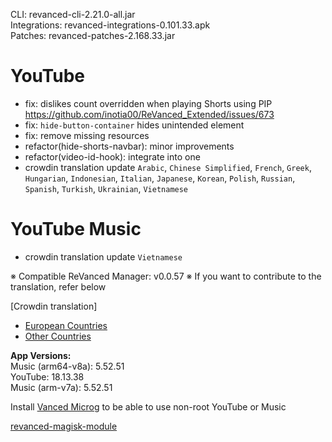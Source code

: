 CLI: revanced-cli-2.21.0-all.jar  
Integrations: revanced-integrations-0.101.33.apk  
Patches: revanced-patches-2.168.33.jar  

YouTube
==
- fix: dislikes count overridden when playing Shorts using PIP https://github.com/inotia00/ReVanced_Extended/issues/673
- fix: `hide-button-container` hides unintended element
- fix: remove missing resources
- refactor(hide-shorts-navbar): minor improvements
- refactor(video-id-hook): integrate into one
- crowdin translation update
`Arabic`, `Chinese Simplified`, `French`, `Greek`, `Hungarian`, `Indonesian`, `Italian`, `Japanese`, `Korean`, `Polish`, `Russian`, `Spanish`, `Turkish`, `Ukrainian`, `Vietnamese`


YouTube Music
==
- crowdin translation update
`Vietnamese`


※ Compatible ReVanced Manager: v0.0.57
※ If you want to contribute to the translation, refer below

[Crowdin translation]
- [European Countries](https://crowdin.com/project/revancedextendedeu)
- [Other Countries](https://crowdin.com/project/revancedextended)
  
**App Versions:**  
Music (arm64-v8a): 5.52.51  
YouTube: 18.13.38  
Music (arm-v7a): 5.52.51  

Install [Vanced Microg](https://github.com/TeamVanced/VancedMicroG/releases) to be able to use non-root YouTube or Music  

[revanced-magisk-module](https://github.com/j-hc/revanced-magisk-module)  
